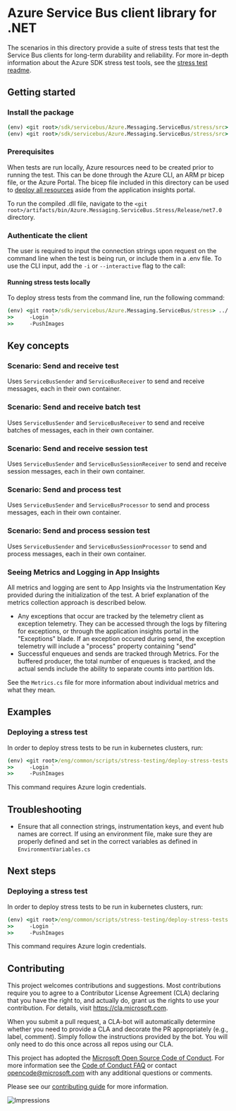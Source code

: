 # Azure Service Bus client library for .NET

The scenarios in this directory provide a suite of stress tests that test the Service Bus clients for long-term durability and reliability. For more in-depth information about the Azure SDK stress test tools, see the [stress test readme](https://github.com/Azure/azure-sdk-tools/blob/main/tools/stress-cluster/chaos/README.md).

## Getting started

### Install the package

```cmd
(env) <git root>/sdk/servicebus/Azure.Messaging.ServiceBus/stress/src> dotnet clean
(env) <git root>/sdk/servicebus/Azure.Messaging.ServiceBus/stress/src> dotnet publish
```

### Prerequisites

When tests are run locally, Azure resources need to be created prior to running the test. This can be done through the Azure CLI, an ARM pr bicep file, or the Azure Portal. The bicep file included in this directory can be used to [deploy all resources](https://docs.microsoft.com/azure/azure-resource-manager/bicep/deploy-to-resource-group?tabs=azure-cli) aside from the application insights portal.

To run the compiled .dll file, navigate to the `<git root>/artifacts/bin/Azure.Messaging.ServiceBus.Stress/Release/net7.0` directory.

### Authenticate the client

The user is required to input the connection strings upon request on the command line when the test is being run, or include them in a .env file. To use the CLI input, add the `-i` or `--interactive` flag to the call:


#### Running stress tests locally

To deploy stress tests from the command line, run the following command:
```cmd
(env) <git root>/sdk/servicebus/Azure.Messaging.ServiceBus/stress> ../../../../eng/common/scripts/stress-testing/deploy-stress-tests.ps1 `
>>     -Login `
>>     -PushImages
```

## Key concepts

### Scenario: Send and receive test
Uses `ServiceBusSender` and `ServiceBusReceiver` to send and receive messages, each in their own container.

### Scenario: Send and receive batch test
Uses `ServiceBusSender` and `ServiceBusReceiver` to send and receive batches of messages, each in their own container.

### Scenario: Send and receive session test
Uses `ServiceBusSender` and `ServiceBusSessionReceiver` to send and receive session messages, each in their own container.

### Scenario: Send and process test
Uses `ServiceBusSender` and `ServiceBusProcessor` to send and process messages, each in their own container.

### Scenario: Send and process session test
Uses `ServiceBusSender` and `ServiceBusSessionProcessor` to send and process messages, each in their own container.

### Seeing Metrics and Logging in App Insights
All metrics and logging are sent to App Insights via the Instrumentation Key provided during the initialization of the test. A brief explanation of the metrics collection approach is described below.
- Any exceptions that occur are tracked by the telemetry client as exception telemetry. They can be accessed through the logs by filtering for exceptions, or through the application insights portal in the "Exceptions" blade. If an exception occured during send, the exception telemetry will include a "process" property containing "send"
- Successful enqueues and sends are tracked through Metrics. For the buffered producer, the total number of enqueues is tracked, and the actual sends include the ability to separate counts into partition Ids.

See the `Metrics.cs` file for more information about individual metrics and what they mean.

## Examples

### Deploying a stress test
In order to deploy stress tests to be run in kubernetes clusters, run:
```cmd 
(env) <git root>/eng/common/scripts/stress-testing/deploy-stress-tests.ps1 `
>>     -Login `
>>     -PushImages
```
This command requires Azure login credentials.

## Troubleshooting

- Ensure that all connection strings, instrumentation keys, and event hub names are correct. If using an environment file, make sure they are properly defined and set in the correct variables as defined in `EnvironmentVariables.cs`

## Next steps

### Deploying a stress test
In order to deploy stress tests to be run in kubernetes clusters, run:
```cmd 
(env) <git root>/eng/common/scripts/stress-testing/deploy-stress-tests.ps1 `
>>     -Login `
>>     -PushImages
```
This command requires Azure login credentials.

## Contributing

This project welcomes contributions and suggestions.  Most contributions require you to agree to a Contributor License Agreement (CLA) declaring that you have the right to, and actually do, grant us the rights to use your contribution. For details, visit https://cla.microsoft.com.

When you submit a pull request, a CLA-bot will automatically determine whether you need to provide a CLA and decorate the PR appropriately (e.g., label, comment). Simply follow the instructions provided by the bot. You will only need to do this once across all repos using our CLA.

This project has adopted the [Microsoft Open Source Code of Conduct](https://opensource.microsoft.com/codeofconduct/). For more information see the [Code of Conduct FAQ](https://opensource.microsoft.com/codeofconduct/faq/) or contact [opencode@microsoft.com](mailto:opencode@microsoft.com) with any additional questions or comments.

Please see our [contributing guide](https://github.com/Azure/azure-sdk-for-net/blob/main/sdk/eventhub/Azure.Messaging.EventHubs/CONTRIBUTING.md) for more information.
  
![Impressions](https://azure-sdk-impressions.azurewebsites.net/api/impressions/azure-sdk-for-net%2Fsdk%2Feventhub%2FAzure.Messaging.EventHubs%2Fstress%2FREADME.png)